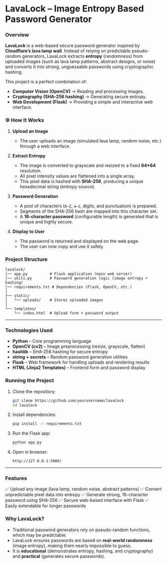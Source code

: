 #  LavaLock – Image Entropy Based Password Generator

###  Overview

**LavaLock** is a web-based secure password generator inspired by **Cloudflare’s lava lamp wall**.
Instead of relying on predictable pseudo-random generators, LavaLock extracts **entropy** (randomness) from uploaded images (such as lava lamp patterns, abstract designs, or noise) and converts it into strong, unguessable passwords using cryptographic hashing.

This project is a perfect combination of:

* **Computer Vision (OpenCV)** → Reading and processing images.
* **Cryptography (SHA-256 hashing)** → Generating secure entropy.
* **Web Development (Flask)** → Providing a simple and interactive web interface.



### ⚙️ How It Works

1. **Upload an Image**

   * The user uploads an image (simulated lava lamp, random noise, etc.) through a web interface.

2. **Extract Entropy**

   * The image is converted to grayscale and resized to a fixed **64×64** resolution.
   * All pixel intensity values are flattened into a single array.
   * This pixel data is hashed with **SHA-256**, producing a unique hexadecimal string (entropy source).

3. **Password Generation**

   * A pool of characters (`A–Z`, `a–z`, digits, and punctuation) is prepared.
   * Segments of the SHA-256 hash are mapped into this character set.
   * A **16-character password** (configurable length) is generated that is unique and highly secure.

4. **Display to User**

   * The password is returned and displayed on the web page.
   * The user can now copy and use it safely.



###  Project Structure

```
lavalock/
│── app.py          # Flask application (main web server)
│── utils.py        # Password generation logic (image entropy + hashing)
│── requirements.txt # Dependencies (Flask, OpenCV, etc.)
│
├── static/
│   └── uploads/    # Stores uploaded images
│
└── templates/
    └── index.html  # Upload form + password output
```

---

###  Technologies Used

* **Python** – Core programming language
* **OpenCV (cv2)** – Image preprocessing (resize, grayscale, flatten)
* **hashlib** – SHA-256 hashing for secure entropy
* **string + secrets** – Random password generation utilities
* **Flask** – Web framework for handling uploads and rendering results
* **HTML (Jinja2 Templates)** – Frontend form and password display



###  Running the Project

1. Clone the repository:

   ```bash
   git clone https://github.com/yourusername/lavalock
   cd lavalock
   ```

2. Install dependencies:

   ```bash
   pip install -r requirements.txt
   ```

3. Run the Flask app:

   ```bash
   python app.py
   ```

4. Open in browser:

   ```
   http://127.0.0.1:5000/
   ```

---

###  Features

✅ Upload any image (lava lamp, random noise, abstract patterns)
✅ Convert unpredictable pixel data into entropy
✅ Generate strong, 16-character password using SHA-256
✅ Secure web-based interface with Flask
✅ Easily extendable for longer passwords



###  Why LavaLock?

* Traditional password generators rely on pseudo-random functions, which may be predictable.
* LavaLock ensures passwords are based on **real-world randomness** (image entropy), making them nearly impossible to guess.
* It is **educational** (demonstrates entropy, hashing, and cryptography) and **practical** (generates secure passwords).


